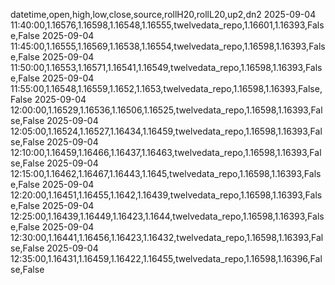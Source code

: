 datetime,open,high,low,close,source,rollH20,rollL20,up2,dn2
2025-09-04 11:40:00,1.16576,1.16598,1.16548,1.16555,twelvedata_repo,1.16601,1.16393,False,False
2025-09-04 11:45:00,1.16555,1.16569,1.16538,1.16554,twelvedata_repo,1.16598,1.16393,False,False
2025-09-04 11:50:00,1.16553,1.16571,1.16541,1.16549,twelvedata_repo,1.16598,1.16393,False,False
2025-09-04 11:55:00,1.16548,1.16559,1.1652,1.1653,twelvedata_repo,1.16598,1.16393,False,False
2025-09-04 12:00:00,1.16529,1.16536,1.16506,1.16525,twelvedata_repo,1.16598,1.16393,False,False
2025-09-04 12:05:00,1.16524,1.16527,1.16434,1.16459,twelvedata_repo,1.16598,1.16393,False,False
2025-09-04 12:10:00,1.16459,1.16466,1.16437,1.16463,twelvedata_repo,1.16598,1.16393,False,False
2025-09-04 12:15:00,1.16462,1.16467,1.16443,1.1645,twelvedata_repo,1.16598,1.16393,False,False
2025-09-04 12:20:00,1.16451,1.16455,1.1642,1.16439,twelvedata_repo,1.16598,1.16393,False,False
2025-09-04 12:25:00,1.16439,1.16449,1.16423,1.1644,twelvedata_repo,1.16598,1.16393,False,False
2025-09-04 12:30:00,1.16441,1.16456,1.16423,1.16432,twelvedata_repo,1.16598,1.16393,False,False
2025-09-04 12:35:00,1.16431,1.16459,1.16422,1.16455,twelvedata_repo,1.16598,1.16396,False,False
